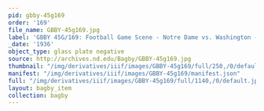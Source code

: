 ```yaml
---
pid: gbby-45g169
order: '169'
file_name: GBBY-45g169.jpg
label: 'GBBY 45G/169: Football Game Scene - Notre Dame vs. Washington - 1936'
_date: '1936'
object_type: glass plate negative
source: http://archives.nd.edu/Bagby/GBBY-45g169.jpg
thumbnail: "/img/derivatives/iiif/images/GBBY-45g169/full/250,/0/default.jpg"
manifest: "/img/derivatives/iiif/images/GBBY-45g169/manifest.json"
full: "/img/derivatives/iiif/images/GBBY-45g169/full/1140,/0/default.jpg"
layout: bagby_item
collection: bagby
---
```

